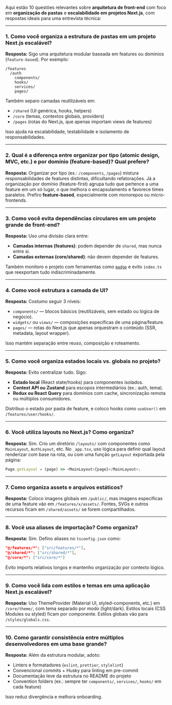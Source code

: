 Aqui estão 10 questões relevantes sobre **arquitetura de front-end** com foco em **organização de pastas** e **escalabilidade em projetos Next.js**, com respostas ideais para uma entrevista técnica:

---

### 1. **Como você organiza a estrutura de pastas em um projeto Next.js escalável?**

**Resposta:**
Sigo uma arquitetura modular baseada em features ou domínios (`feature-based`). Por exemplo:

```
/features
  /auth
    components/
    hooks/
    services/
    pages/
```

Também separo camadas reutilizáveis em:

* `/shared` (UI genérica, hooks, helpers)
* `/core` (temas, contextos globais, providers)
* `/pages` (rotas do Next.js, que apenas importam views de features)

Isso ajuda na escalabilidade, testabilidade e isolamento de responsabilidades.

---

### 2. **Qual é a diferença entre organizar por tipo (atomic design, MVC, etc.) e por domínio (feature-based)? Qual prefere?**

**Resposta:**
Organizar por tipo (ex.: `/components`, `/pages`) mistura responsabilidades de features distintas, dificultando refatorações.
Já a organização por domínio (feature-first) agrupa tudo que pertence a uma feature em um só lugar, o que melhora o encapsulamento e favorece times paralelos. Prefiro **feature-based**, especialmente com monorepos ou micro-frontends.

---

### 3. **Como você evita dependências circulares em um projeto grande de front-end?**

**Resposta:**
Uso uma divisão clara entre:

* **Camadas internas (features)**: podem depender de `shared`, mas nunca entre si.
* **Camadas externas (core/shared)**: não devem depender de features.

Também monitoro o projeto com ferramentas como [`madge`](https://github.com/pahen/madge) e evito `index.ts` que reexportam tudo indiscriminadamente.

---

### 4. **Como você estrutura a camada de UI?**

**Resposta:**
Costumo seguir 3 níveis:

* `components/` — blocos básicos (reutilizáveis, sem estado ou lógica de negócio).
* `widgets/` ou `views/` — composições específicas de uma página/feature.
* `pages/` — rotas do Next.js que apenas orquestram o conteúdo (SSR, metadata, layout wrapper).

Isso mantém separação entre reuso, composição e roteamento.

---

### 5. **Como você organiza estados locais vs. globais no projeto?**

**Resposta:**
Evito centralizar tudo. Sigo:

* **Estado local** (React state/hooks) para componentes isolados.
* **Context API ou Zustand** para escopos intermediários (ex.: auth, tema).
* **Redux ou React Query** para domínios com cache, sincronização remota ou múltiplos consumidores.

Distribuo o estado por pasta de feature, e coloco hooks como `useUser()` em `/features/user/hooks/`.

---

### 6. **Você utiliza layouts no Next.js? Como organiza?**

**Resposta:**
Sim. Crio um diretório `/layouts/` com componentes como `MainLayout`, `AuthLayout`, etc.
No `_app.tsx`, uso lógica para definir qual layout renderizar com base na rota, ou com uma função `getLayout` exportada pela página:

```ts
Page.getLayout = (page) => <MainLayout>{page}</MainLayout>;
```

---

### 7. **Como organiza assets e arquivos estáticos?**

**Resposta:**
Coloco imagens globais em `/public/`, mas imagens específicas de uma feature vão em `/features/x/assets/`.
Fontes, SVGs e outros recursos ficam em `/shared/assets/` se forem compartilhados.

---

### 8. **Você usa aliases de importação? Como organiza?**

**Resposta:**
Sim. Defino aliases no `tsconfig.json` como:

```json
"@/features/*": ["src/features/*"],
"@/shared/*": ["src/shared/*"],
"@/core/*": ["src/core/*"]
```

Evito imports relativos longos e mantenho organização por contexto lógico.

---

### 9. **Como você lida com estilos e temas em uma aplicação Next.js escalável?**

**Resposta:**
Uso ThemeProvider (Material UI, styled-components, etc.) em `/core/theme/`, com tema separado por modo (light/dark).
Estilos locais (CSS Modules ou styled) ficam por componente. Estilos globais vão para `/styles/globals.css`.

---

### 10. **Como garantir consistência entre múltiplos desenvolvedores em uma base grande?**

**Resposta:**
Além da estrutura modular, adoto:

* Linters e formatadores (`eslint`, `prettier`, `stylelint`)
* Convencional commits + Husky para linting em pre-commit
* Documentação leve da estrutura no README do projeto
* Convention folders (ex.: sempre ter `components/`, `services/`, `hooks/` em cada feature)

Isso reduz divergência e melhora onboarding.